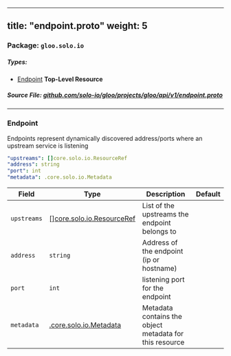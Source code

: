 
---
title: "endpoint.proto"
weight: 5
---

<!-- Code generated by solo-kit. DO NOT EDIT. -->


### Package: `gloo.solo.io` 
##### Types:


- [Endpoint](#Endpoint) **Top-Level Resource**
  



##### Source File: [github.com/solo-io/gloo/projects/gloo/api/v1/endpoint.proto](https://github.com/solo-io/gloo/blob/master/projects/gloo/api/v1/endpoint.proto)





---
### <a name="Endpoint">Endpoint</a>

 

Endpoints represent dynamically discovered address/ports where an upstream service is listening

```yaml
"upstreams": []core.solo.io.ResourceRef
"address": string
"port": int
"metadata": .core.solo.io.Metadata

```

| Field | Type | Description | Default |
| ----- | ---- | ----------- |----------- | 
| `upstreams` | [[]core.solo.io.ResourceRef](../../../../../../solo-kit/api/v1/ref.proto.sk#ResourceRef) | List of the upstreams the endpoint belongs to |  |
| `address` | `string` | Address of the endpoint (ip or hostname) |  |
| `port` | `int` | listening port for the endpoint |  |
| `metadata` | [.core.solo.io.Metadata](../../../../../../solo-kit/api/v1/metadata.proto.sk#Metadata) | Metadata contains the object metadata for this resource |  |





<!-- Start of HubSpot Embed Code -->
<script type="text/javascript" id="hs-script-loader" async defer src="//js.hs-scripts.com/5130874.js"></script>
<!-- End of HubSpot Embed Code -->
